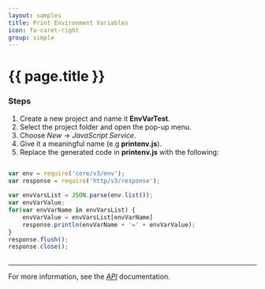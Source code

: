 ```yaml
---
layout: samples
title: Print Environment Variables
icon: fa-caret-right
group: simple
---
```


{{ page.title }}
===

### Steps


1. Create a new project and name it **EnvVarTest**.
2. Select the project folder and open the pop-up menu.
3. Choose *New* -> *JavaScript Service*.
4. Give it a meaningful name (e.g **printenv.js**).
5. Replace the generated code in **printenv.js** with the following:

```javascript

var env = require('core/v3/env');
var response = require('http/v3/response');
	
var envVarsList = JSON.parse(env.list());
var envVarValue;
for(var envVarName in envVarsList) {
    envVarValue = envVarsList[envVarName]
	response.println(envVarName + '=' + envVarValue);
}	
response.flush();
response.close();
	
```

---

For more information, see the *[API](../api/)* documentation.
